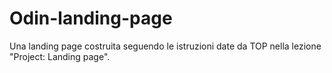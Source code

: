 # Odin-landing-page
Una landing page costruita seguendo le istruzioni date da TOP nella lezione "Project: Landing page".
